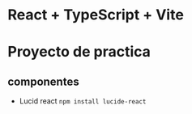 # React + TypeScript + Vite

# Proyecto de practica

## componentes

- Lucid react `npm install lucide-react`
